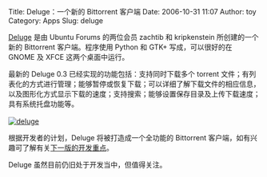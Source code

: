 Title: Deluge：一个新的 Bittorrent 客户端
Date: 2006-10-31 11:07
Author: toy
Category: Apps
Slug: deluge

[Deluge](http://zachtib.googlepages.com/deluge) 是由 Ubuntu Forums
的两位会员 zachtib 和 kripkenstein 所创建的一个新的 Bittorrent
客户端。程序使用 Python 和 GTK+ 写成，可以很好的在 GNOME 及 XFCE
这两个桌面中运行。

最新的 Deluge 0.3 已经实现的功能包括：支持同时下载多个 torrent
文件；有列表化的方式进行管理；能够暂停或恢复下载；可以详细了解下载文件的相应信息，以及图形化方式显示下载的速度；支持搜索；能够设置保存目录及上传下载速度；具有系统托盘功能等。  
[  
![deluge](http://i.linuxtoy.org/i/2006/10/deluge_s.png)  
](http://i.linuxtoy.org/i/2006/10/deluge.png)

根据开发者的计划，Deluge 将被打造成一个全功能的 Bittorrent
客户端，如有兴趣可了解有关[下一版的开发重点](http://zachtib.googlepages.com/zeropointfour)。

Deluge 虽然目前仍旧处于开发当中，但值得关注。
